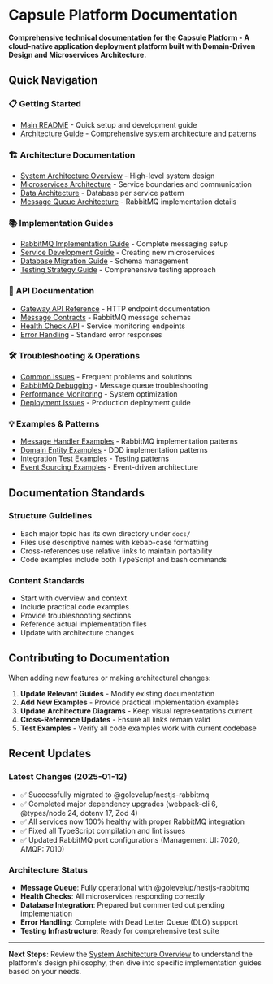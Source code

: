 # Capsule Platform Documentation

**Comprehensive technical documentation for the Capsule Platform - A cloud-native application deployment platform built with Domain-Driven Design and Microservices Architecture.**

## Quick Navigation

### 📋 Getting Started
- [Main README](../README.md) - Quick setup and development guide
- [Architecture Guide](../CLAUDE.md) - Comprehensive system architecture and patterns

### 🏗️ Architecture Documentation
- [System Architecture Overview](./architecture/system-overview.md) - High-level system design
- [Microservices Architecture](./architecture/microservices.md) - Service boundaries and communication
- [Data Architecture](./architecture/data-flow.md) - Database per service pattern
- [Message Queue Architecture](./architecture/message-queues.md) - RabbitMQ implementation details

### 📚 Implementation Guides
- [RabbitMQ Implementation Guide](./guides/rabbitmq-implementation.md) - Complete messaging setup
- [Service Development Guide](./guides/service-development.md) - Creating new microservices
- [Database Migration Guide](./guides/database-migrations.md) - Schema management
- [Testing Strategy Guide](./guides/testing-strategy.md) - Comprehensive testing approach

### 🔌 API Documentation
- [Gateway API Reference](./api/gateway-api.md) - HTTP endpoint documentation
- [Message Contracts](./api/message-contracts.md) - RabbitMQ message schemas
- [Health Check API](./api/health-checks.md) - Service monitoring endpoints
- [Error Handling](./api/error-handling.md) - Standard error responses

### 🛠️ Troubleshooting & Operations
- [Common Issues](./troubleshooting/common-issues.md) - Frequent problems and solutions
- [RabbitMQ Debugging](./troubleshooting/rabbitmq-debugging.md) - Message queue troubleshooting
- [Performance Monitoring](./troubleshooting/performance-monitoring.md) - System optimization
- [Deployment Issues](./troubleshooting/deployment-issues.md) - Production deployment guide

### 💡 Examples & Patterns
- [Message Handler Examples](./examples/message-handlers.md) - RabbitMQ implementation patterns
- [Domain Entity Examples](./examples/domain-entities.md) - DDD implementation patterns
- [Integration Test Examples](./examples/integration-tests.md) - Testing patterns
- [Event Sourcing Examples](./examples/event-sourcing.md) - Event-driven architecture

## Documentation Standards

### Structure Guidelines
- Each major topic has its own directory under `docs/`
- Files use descriptive names with kebab-case formatting
- Cross-references use relative links to maintain portability
- Code examples include both TypeScript and bash commands

### Content Standards
- Start with overview and context
- Include practical code examples
- Provide troubleshooting sections
- Reference actual implementation files
- Update with architecture changes

## Contributing to Documentation

When adding new features or making architectural changes:

1. **Update Relevant Guides** - Modify existing documentation
2. **Add New Examples** - Provide practical implementation examples  
3. **Update Architecture Diagrams** - Keep visual representations current
4. **Cross-Reference Updates** - Ensure all links remain valid
5. **Test Examples** - Verify all code examples work with current codebase

## Recent Updates

### Latest Changes (2025-01-12)
- ✅ Successfully migrated to @golevelup/nestjs-rabbitmq
- ✅ Completed major dependency upgrades (webpack-cli 6, @types/node 24, dotenv 17, Zod 4)
- ✅ All services now 100% healthy with proper RabbitMQ integration
- ✅ Fixed all TypeScript compilation and lint issues
- ✅ Updated RabbitMQ port configurations (Management UI: 7020, AMQP: 7010)

### Architecture Status
- **Message Queue**: Fully operational with @golevelup/nestjs-rabbitmq
- **Health Checks**: All microservices responding correctly
- **Database Integration**: Prepared but commented out pending implementation
- **Error Handling**: Complete with Dead Letter Queue (DLQ) support
- **Testing Infrastructure**: Ready for comprehensive test suite

---

**Next Steps**: Review the [System Architecture Overview](./architecture/system-overview.md) to understand the platform's design philosophy, then dive into specific implementation guides based on your needs.